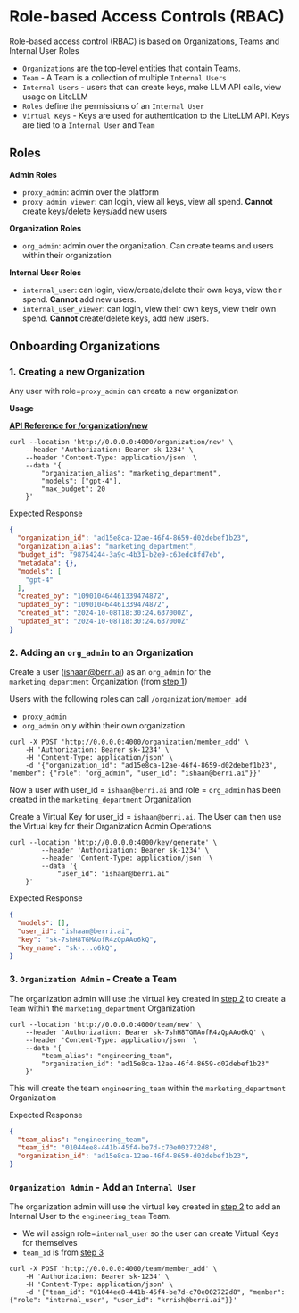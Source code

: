 # Role-based Access Controls (RBAC)

Role-based access control (RBAC) is based on Organizations, Teams and Internal User Roles

- `Organizations` are the top-level entities that contain Teams.
- `Team` - A Team is a collection of multiple `Internal Users`
- `Internal Users` - users that can create keys, make LLM API calls, view usage on LiteLLM 
- `Roles` define the permissions of an `Internal User`
- `Virtual Keys` - Keys are used for authentication to the LiteLLM API. Keys are tied to a `Internal User` and `Team` 

## Roles

**Admin Roles**
  - `proxy_admin`: admin over the platform
  - `proxy_admin_viewer`: can login, view all keys, view all spend. **Cannot** create keys/delete keys/add new users

**Organization Roles**
  - `org_admin`: admin over the organization. Can create teams and users within their organization

**Internal User Roles**
  - `internal_user`: can login, view/create/delete their own keys, view their spend. **Cannot** add new users.
  - `internal_user_viewer`: can login, view their own keys, view their own spend. **Cannot** create/delete keys, add new users.


## Onboarding Organizations 

### 1. Creating a new Organization

Any user with role=`proxy_admin` can create a new organization

**Usage**

[**API Reference for /organization/new**](https://litellm-api.up.railway.app/#/organization%20management/new_organization_organization_new_post)

```shell
curl --location 'http://0.0.0.0:4000/organization/new' \
    --header 'Authorization: Bearer sk-1234' \
    --header 'Content-Type: application/json' \
    --data '{
        "organization_alias": "marketing_department",
        "models": ["gpt-4"],
        "max_budget": 20
    }'
```

Expected Response 

```json
{
  "organization_id": "ad15e8ca-12ae-46f4-8659-d02debef1b23",
  "organization_alias": "marketing_department",
  "budget_id": "98754244-3a9c-4b31-b2e9-c63edc8fd7eb",
  "metadata": {},
  "models": [
    "gpt-4"
  ],
  "created_by": "109010464461339474872",
  "updated_by": "109010464461339474872",
  "created_at": "2024-10-08T18:30:24.637000Z",
  "updated_at": "2024-10-08T18:30:24.637000Z"
}
```


### 2. Adding an `org_admin` to an Organization

Create a user (ishaan@berri.ai) as an `org_admin` for the `marketing_department` Organization (from [step 1](#1-creating-a-new-organization))

Users with the following roles can call `/organization/member_add`
- `proxy_admin`
- `org_admin` only within their own organization

```shell
curl -X POST 'http://0.0.0.0:4000/organization/member_add' \
    -H 'Authorization: Bearer sk-1234' \
    -H 'Content-Type: application/json' \
    -d '{"organization_id": "ad15e8ca-12ae-46f4-8659-d02debef1b23", "member": {"role": "org_admin", "user_id": "ishaan@berri.ai"}}'
```

Now a user with user_id = `ishaan@berri.ai` and role = `org_admin` has been created in the `marketing_department` Organization

Create a Virtual Key for user_id = `ishaan@berri.ai`. The User can then use the Virtual key for their Organization Admin Operations

```shell
curl --location 'http://0.0.0.0:4000/key/generate' \
        --header 'Authorization: Bearer sk-1234' \
        --header 'Content-Type: application/json' \
        --data '{
            "user_id": "ishaan@berri.ai"
    }'
```

Expected Response 

```json
{
  "models": [],
  "user_id": "ishaan@berri.ai",
  "key": "sk-7shH8TGMAofR4zQpAAo6kQ",
  "key_name": "sk-...o6kQ",
}
```

### 3. `Organization Admin` - Create a Team

The organization admin will use the virtual key created in [step 2](#2-adding-an-org_admin-to-an-organization) to create a `Team` within the `marketing_department` Organization

```shell
curl --location 'http://0.0.0.0:4000/team/new' \
    --header 'Authorization: Bearer sk-7shH8TGMAofR4zQpAAo6kQ' \
    --header 'Content-Type: application/json' \
    --data '{
        "team_alias": "engineering_team",
        "organization_id": "ad15e8ca-12ae-46f4-8659-d02debef1b23"
    }'
```

This will create the team `engineering_team` within the `marketing_department` Organization

Expected Response 

```json
{
  "team_alias": "engineering_team",
  "team_id": "01044ee8-441b-45f4-be7d-c70e002722d8",
  "organization_id": "ad15e8ca-12ae-46f4-8659-d02debef1b23",
}
```


### `Organization Admin` - Add an `Internal User`

The organization admin will use the virtual key created in [step 2](#2-adding-an-org_admin-to-an-organization) to add an Internal User to the `engineering_team` Team. 

- We will assign role=`internal_user` so the user can create Virtual Keys for themselves
- `team_id` is from [step 3](#3-organization-admin---create-a-team)

```shell
curl -X POST 'http://0.0.0.0:4000/team/member_add' \
    -H 'Authorization: Bearer sk-1234' \
    -H 'Content-Type: application/json' \
    -d '{"team_id": "01044ee8-441b-45f4-be7d-c70e002722d8", "member": {"role": "internal_user", "user_id": "krrish@berri.ai"}}'

```

